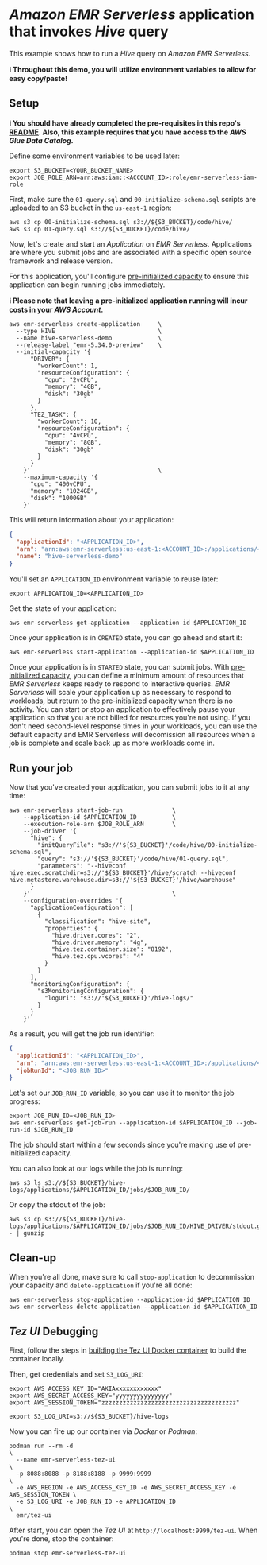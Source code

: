 # *Amazon EMR Serverless* application that invokes *Hive* query

This example shows how to run a *Hive* query on *Amazon EMR Serverless*.

**ℹ️ Throughout this demo, you will utilize environment variables to allow for easy copy/paste!**

## Setup

**ℹ️ You should have already completed the pre-requisites in this repo's [README](/README.md). Also, this example
requires that you have access to the *AWS Glue Data Catalog*.**

Define some environment variables to be used later:

```shell
export S3_BUCKET=<YOUR_BUCKET_NAME>
export JOB_ROLE_ARN=arn:aws:iam::<ACCOUNT_ID>:role/emr-serverless-iam-role
```

First, make sure the `01-query.sql` and `00-initialize-schema.sql` scripts are uploaded to an S3 bucket in the
`us-east-1` region:

```shell
aws s3 cp 00-initialize-schema.sql s3://${S3_BUCKET}/code/hive/
aws s3 cp 01-query.sql s3://${S3_BUCKET}/code/hive/
```

Now, let's create and start an *Application* on *EMR Serverless*. Applications are where you submit jobs and are
associated with a specific open source framework and release version.

For this application, you'll configure [pre-initialized capacity](https://docs.aws.amazon.com/emr/latest/EMR-Serverless-UserGuide/application-capacity-api.html)
to ensure this application can begin running jobs immediately.

**ℹ️ Please note that leaving a pre-initialized application running will incur costs in your *AWS Account*.**

```shell
aws emr-serverless create-application     \
  --type HIVE                             \
  --name hive-serverless-demo             \
  --release-label "emr-5.34.0-preview"    \
  --initial-capacity '{
      "DRIVER": {
        "workerCount": 1,
        "resourceConfiguration": {
          "cpu": "2vCPU",
          "memory": "4GB",
          "disk": "30gb"
        }
      },
      "TEZ_TASK": {
        "workerCount": 10,
        "resourceConfiguration": {
          "cpu": "4vCPU",
          "memory": "8GB",
          "disk": "30gb"
        }
      }
    }'                                    \
    --maximum-capacity '{
      "cpu": "400vCPU",
      "memory": "1024GB",
      "disk": "1000GB"
    }'
```

This will return information about your application:

```json
{
  "applicationId": "<APPLICATION_ID>",
  "arn": "arn:aws:emr-serverless:us-east-1:<ACCOUNT_ID>:/applications/<APPLICATION_ID>",
  "name": "hive-serverless-demo"
}
```

You'll set an `APPLICATION_ID` environment variable to reuse later:

```shell
export APPLICATION_ID=<APPLICATION_ID>
```

Get the state of your application:

```shell
aws emr-serverless get-application --application-id $APPLICATION_ID
```

Once your application is in `CREATED` state, you can go ahead and start it:

```shell
aws emr-serverless start-application --application-id $APPLICATION_ID
```

Once your application is in `STARTED` state, you can submit jobs. With [pre-initialized capacity](https://docs.aws.amazon.com/emr/latest/EMR-Serverless-UserGuide/application-capacity-api.html),
you can define a minimum amount of resources that *EMR Serverless* keeps ready to respond to interactive queries.
*EMR Serverless* will scale your application up as necessary to respond to workloads, but return to the
pre-initialized capacity when there is no activity. You can start or stop an application to effectively pause your
application so that you are not billed for resources you're not using. If you don't need second-level response times
in your workloads, you can use the default capacity and EMR Serverless will decomission all resources when a job is
complete and scale back up as more workloads come in.

## Run your job

Now that you've created your application, you can submit jobs to it at any time:

```shell
aws emr-serverless start-job-run              \
    --application-id $APPLICATION_ID          \
    --execution-role-arn $JOB_ROLE_ARN        \
    --job-driver '{
      "hive": {
        "initQueryFile": "s3://'${S3_BUCKET}'/code/hive/00-initialize-schema.sql",
        "query": "s3://'${S3_BUCKET}'/code/hive/01-query.sql",
        "parameters": "--hiveconf hive.exec.scratchdir=s3://'${S3_BUCKET}'/hive/scratch --hiveconf hive.metastore.warehouse.dir=s3://'${S3_BUCKET}'/hive/warehouse"
      }
    }'                                        \
    --configuration-overrides '{
      "applicationConfiguration": [
        {
          "classification": "hive-site",
          "properties": {
            "hive.driver.cores": "2",
            "hive.driver.memory": "4g",
            "hive.tez.container.size": "8192",
            "hive.tez.cpu.vcores": "4"
          }
        }
      ],
      "monitoringConfiguration": {
        "s3MonitoringConfiguration": {
          "logUri": "s3://'${S3_BUCKET}'/hive-logs/"
        }
      }
    }'
```

As a result, you will get the job run identifier:

```json
{
  "applicationId": "<APPLICATION_ID>",
  "arn": "arn:aws:emr-serverless:us-east-1:<ACCOUNT_ID>:/applications/<APPLICATION_ID>/jobruns/<JOB_RUN_ID>",
  "jobRunId": "<JOB_RUN_ID>"
}
```

Let's set our `JOB_RUN_ID` variable, so you can use it to monitor the job progress:

```shell
export JOB_RUN_ID=<JOB_RUN_ID>
aws emr-serverless get-job-run --application-id $APPLICATION_ID --job-run-id $JOB_RUN_ID
```

The job should start within a few seconds since you're making use of pre-initialized capacity.

You can also look at our logs while the job is running:

```shell
aws s3 ls s3://${S3_BUCKET}/hive-logs/applications/$APPLICATION_ID/jobs/$JOB_RUN_ID/
```

Or copy the stdout of the job:

```shell
aws s3 cp s3://${S3_BUCKET}/hive-logs/applications/$APPLICATION_ID/jobs/$JOB_RUN_ID/HIVE_DRIVER/stdout.gz - | gunzip
```

## Clean-up

When you're all done, make sure to call `stop-application` to decommission your capacity and `delete-application`
if you're all done:

```shell
aws emr-serverless stop-application --application-id $APPLICATION_ID
aws emr-serverless delete-application --application-id $APPLICATION_ID
```

## *Tez UI* Debugging

First, follow the steps in [building the Tez UI Docker container](/examples/02-emr-serverless/utilities/tez-ui) to build
the  container locally.

Then, get credentials and set `S3_LOG_URI`:

```shell
export AWS_ACCESS_KEY_ID="AKIAxxxxxxxxxxxx"
export AWS_SECRET_ACCESS_KEY="yyyyyyyyyyyyyyy"
export AWS_SESSION_TOKEN="zzzzzzzzzzzzzzzzzzzzzzzzzzzzzzzzzzzzzz"

export S3_LOG_URI=s3://${S3_BUCKET}/hive-logs
```

Now you can fire up our container via *Docker* or *Podman*:

```shell
podman run --rm -d                                                                 \
  --name emr-serverless-tez-ui                                                     \
  -p 8088:8088 -p 8188:8188 -p 9999:9999                                           \
  -e AWS_REGION -e AWS_ACCESS_KEY_ID -e AWS_SECRET_ACCESS_KEY -e AWS_SESSION_TOKEN \
  -e S3_LOG_URI -e JOB_RUN_ID -e APPLICATION_ID                                    \
  emr/tez-ui
```

After start, you can open the *Tez UI* at `http://localhost:9999/tez-ui`. When you're done, stop the container:

```shell
podman stop emr-serverless-tez-ui
```
